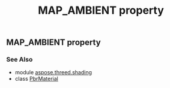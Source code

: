 ﻿---
title: MAP_AMBIENT property
second_title: Aspose.3D for Python via .NET API References
description: 
type: docs
weight: 100
url: /python-net/aspose.threed.shading/pbrmaterial/map_ambient/
is_root: false
---

## MAP_AMBIENT property


### See Also
* module [aspose.threed.shading](../../)
* class [PbrMaterial](/3d/python-net/aspose.threed.shading/pbrmaterial)

